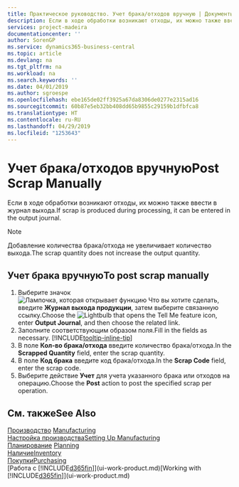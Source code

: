 ```yaml
---
title: Практическое руководство. Учет брака/отходов вручную | Документы Майкрософт
description: Если в ходе обработки возникают отходы, их можно также ввести в журнал выхода. Обратите внимание, что добавление количества брака/отхода не увеличивает количество выхода.
services: project-madeira
documentationcenter: ''
author: SorenGP
ms.service: dynamics365-business-central
ms.topic: article
ms.devlang: na
ms.tgt_pltfrm: na
ms.workload: na
ms.search.keywords: ''
ms.date: 04/01/2019
ms.author: sgroespe
ms.openlocfilehash: ebe165de02ff3925a67da8306de0277e2315ad16
ms.sourcegitcommit: 60b87e5eb32bb408dd65b9855c29159b1dfbfca8
ms.translationtype: HT
ms.contentlocale: ru-RU
ms.lasthandoff: 04/29/2019
ms.locfileid: "1253643"
---
```

# <a name="post-scrap-manually"></a><span data-ttu-id="4506a-104">Учет брака/отходов вручную</span><span class="sxs-lookup"><span data-stu-id="4506a-104">Post Scrap Manually</span></span>
<span data-ttu-id="4506a-105">Если в ходе обработки возникают отходы, их можно также ввести в журнал выхода.</span><span class="sxs-lookup"><span data-stu-id="4506a-105">If scrap is produced during processing, it can be entered in the output journal.</span></span> 

> [!NOTE]
> <span data-ttu-id="4506a-106">Добавление количества брака/отхода не увеличивает количество выхода.</span><span class="sxs-lookup"><span data-stu-id="4506a-106">The scrap quantity does not increase the output quantity.</span></span>  

## <a name="to-post-scrap-manually"></a><span data-ttu-id="4506a-107">Учет брака вручную</span><span class="sxs-lookup"><span data-stu-id="4506a-107">To post scrap manually</span></span>  
1. <span data-ttu-id="4506a-108">Выберите значок ![Лампочка, которая открывает функцию Что вы хотите сделать](media/ui-search/search_small.png "Что вы хотите сделать"), введите **Журнал выхода продукции**, затем выберите связанную ссылку.</span><span class="sxs-lookup"><span data-stu-id="4506a-108">Choose the ![Lightbulb that opens the Tell Me feature](media/ui-search/search_small.png "Tell me what you want to do") icon, enter **Output Journal**, and then choose the related link.</span></span>  
2. <span data-ttu-id="4506a-109">Заполните соответствующим образом поля.</span><span class="sxs-lookup"><span data-stu-id="4506a-109">Fill in the fields as necessary.</span></span> [!INCLUDE[tooltip-inline-tip](includes/tooltip-inline-tip_md.md)]  
3. <span data-ttu-id="4506a-110">В поле **Кол-во брака/отхода** введите количество брака/отхода.</span><span class="sxs-lookup"><span data-stu-id="4506a-110">In the **Scrapped Quantity** field, enter the scrap quantity.</span></span>  
4. <span data-ttu-id="4506a-111">В поле **Код брака** введите код брака/отхода.</span><span class="sxs-lookup"><span data-stu-id="4506a-111">In the **Scrap Code** field, enter the scrap code.</span></span>  
5. <span data-ttu-id="4506a-112">Выберите действие **Учет** для учета указанного брака или отходов на операцию.</span><span class="sxs-lookup"><span data-stu-id="4506a-112">Choose the **Post** action to post the specified scrap per operation.</span></span>  

## <a name="see-also"></a><span data-ttu-id="4506a-113">См. также</span><span class="sxs-lookup"><span data-stu-id="4506a-113">See Also</span></span>  
<span data-ttu-id="4506a-114">[Производство](production-manage-manufacturing.md)  </span><span class="sxs-lookup"><span data-stu-id="4506a-114">[Manufacturing](production-manage-manufacturing.md)  </span></span>  
[<span data-ttu-id="4506a-115">Настройка производства</span><span class="sxs-lookup"><span data-stu-id="4506a-115">Setting Up Manufacturing</span></span>](production-configure-production-processes.md)  
<span data-ttu-id="4506a-116">[Планирование](production-planning.md)    </span><span class="sxs-lookup"><span data-stu-id="4506a-116">[Planning](production-planning.md)    </span></span>  
[<span data-ttu-id="4506a-117">Наличие</span><span class="sxs-lookup"><span data-stu-id="4506a-117">Inventory</span></span>](inventory-manage-inventory.md)  
[<span data-ttu-id="4506a-118">Покупки</span><span class="sxs-lookup"><span data-stu-id="4506a-118">Purchasing</span></span>](purchasing-manage-purchasing.md)  
<span data-ttu-id="4506a-119">[Работа с [!INCLUDE[d365fin](includes/d365fin_md.md)]](ui-work-product.md)</span><span class="sxs-lookup"><span data-stu-id="4506a-119">[Working with [!INCLUDE[d365fin](includes/d365fin_md.md)]](ui-work-product.md)</span></span>
